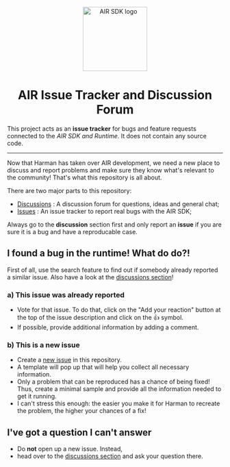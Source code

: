 
<p align="center">
    <img width="150" 
        src="https://raw.githubusercontent.com/airsdk/airsdk.dev/main/static/images/air-logo.png" 
        alt="AIR SDK logo">
</p>

<h1 align="center">AIR Issue Tracker and Discussion Forum</h1>


This project acts as an **issue tracker** for bugs and feature requests connected to the *AIR SDK and Runtime*.
It does not contain any source code.

---

Now that Harman has taken over AIR development, we need a new place to discuss and report problems and make sure they know what's relevant to the community! 
That's what this repository is all about.

There are two major parts to this repository:

- [Discussions](https://github.com/airsdk/Adobe-Runtime-Support/discussions) : A discussion forum for questions, ideas and general chat;
- [Issues](https://github.com/airsdk/Adobe-Runtime-Support/issues) : An issue tracker to report real bugs with the AIR SDK;

Always go to the **discussion** section first and only report an **issue** if you are sure it is a bug and have a reproducable case.


## I found a bug in the runtime! What do do?!

First of all, use the search feature to find out if somebody already reported a similar issue.
Also have a look at the [discussions section](https://github.com/airsdk/Adobe-Runtime-Support/discussions)!

### a) This issue was already reported

* Vote for that issue. To do that, click on the "Add your reaction" button at the top of the issue description and click on the :+1: symbol.
* If possible, provide additional information by adding a comment.

### b) This is a new issue

* Create a [new issue](https://github.com/airsdk/Adobe-Runtime-Support/issues/new/choose) in this repository.
* A template will pop up that will help you collect all necessary information.
* Only a problem that can be reproduced has a chance of being fixed! Thus, create a minimal sample and provide all the information needed to get it running.
* I can't stress this enough: the easier you make it for Harman to recreate the problem, the higher your chances of a fix!


## I've got a question I can't answer

* Do **not** open up a new issue. Instead,
* head over to the [discussions section](https://github.com/airsdk/Adobe-Runtime-Support/discussions) and ask your question there.
